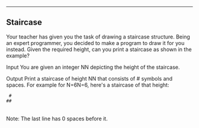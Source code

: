 ﻿-------------------------------------------------------------
Staircase
-------------------------------------------------------------

Your teacher has given you the task of drawing a staircase structure. 
Being an expert programmer, you decided to make a program to draw it for you instead. 
Given the required height, can you print a staircase as shown in the example?

Input 
You are given an integer NN depicting the height of the staircase.

Output 
Print a staircase of height NN that consists of # symbols and spaces. For example for N=6N=6, here's a staircase of that height:

     #
    ##
   ###
  ####
 #####
######
Note: The last line has 0 spaces before it.